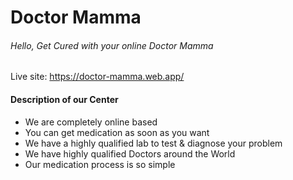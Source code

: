 # Doctor Mamma
###### Hello, Get Cured with your online Doctor Mamma
Live site: https://doctor-mamma.web.app/
#### Description of our Center
* We are completely online based
* You can get medication as soon as you want
* We have a highly qualified lab to test & diagnose your problem
* We have highly qualified Doctors around the World
* Our medication process is so simple